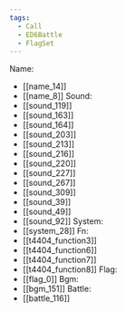 ```yaml
---
tags:
  - Call
  - ED6Battle
  - FlagSet
---
```

Name:
- [[name_14]]
- [[name_8]]
Sound:
- [[sound_119]]
- [[sound_163]]
- [[sound_164]]
- [[sound_203]]
- [[sound_213]]
- [[sound_216]]
- [[sound_220]]
- [[sound_227]]
- [[sound_267]]
- [[sound_309]]
- [[sound_39]]
- [[sound_49]]
- [[sound_92]]
System:
- [[system_28]]
Fn:
- [[t4404_function3]]
- [[t4404_function6]]
- [[t4404_function7]]
- [[t4404_function8]]
Flag:
- [[flag_0]]
Bgm:
- [[bgm_151]]
Battle:
- [[battle_116]]

